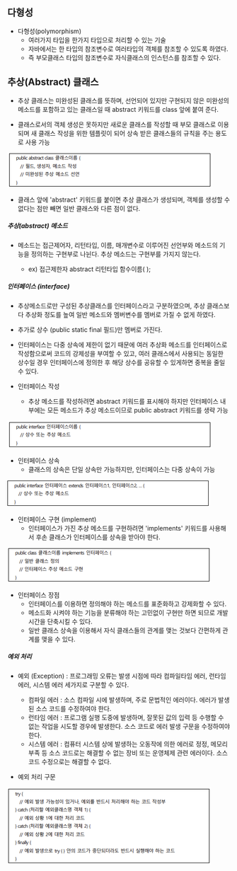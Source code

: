## 다형성

* 다형성(polymorphism) 
  * 여러가지 타입을 한가지 타입으로 처리할 수 있는 기술
  * 자바에서는 한 타입의 참조변수로 여러타입의 객체를 참조할 수 있도록 하였다.
  * 즉 부모클래스 타입의 참조변수로 자식클래스의 인스턴스를 참조할 수 있다.



## 추상(Abstract) 클래스

* 추상 클래스는 미완성된 클래스를 뜻하며, 선언되어 있지만 구현되지 않은 미완성의 메소드를 포함하고 있는 클래스일 때 abstract 키워드를 class 앞에 붙여 준다.

* 클래스로서의 객체 생성은 못하지만 새로운 클래스를 작성할 때 부모 클래스로 이용되며 새 클래스 작성을 위한 템플릿이 되어 상속 받은 클래스들의 규칙을 주는 용도로 사용 가능

<img src = "https://github.com/DeveloperDulli/T.I.L/blob/master/Java/img/Abstract.png">



* 클래스 앞에 'abstract' 키워드를 붙이면 추상 클래스가 생성되며, 객체를 생성할 수 없다는 점만 빼면 일반 클래스와 다른 점이 없다.

##### 추상(abstract) 메소드

* 메소드는 접근제어자, 리턴타입, 이름, 매개변수로 이루어진 선언부와 메소드의 기능을 정의하는 구현부로 나뉜다. 추상 메소드는 구현부를 가지지 않는다.
  
  * ex) 접근제한자 abstract 리턴타입 함수이름( );

##### 인터페이스 (interface)
 * 추상메소드로만 구성된 추상클래스를 인터페이스라고 구분하였으며, 추상 클래스보다 추상화 정도를 높여 일반 메소드와 멤버변수를 멤버로 가질 수 없게 하였다.
 * 추가로 상수 (public static final 필드)만 멤버로 가진다.
 * 인터페이스는 다중 상속에 제한이 없기 때문에 여러 추상화 메소드를 인터페이스로 작성함으로써 코드의 강제성을 부여할 수 있고, 여러 클래스에서 사용되는 동일한 상수일 경우 인터페이스에 정의한 후 해당 상수를 공유할 수 있게하면 중복을 줄일 수 있다.

* 인터페이스 작성
  * 추상 메소드를 작성하려면 abstract 키워드를 표시해야 하지만 인터페이스 내부에는 모든 메소드가 추상 메소드이므로 public abstract 키워드를 생략 가능

<img src = "https://github.com/DeveloperDulli/T.I.L/blob/master/Java/img/interface01.png">

* 인터페이스 상속
  * 클래스의 상속은 단일 상속만 가능하지만, 인터페이스는 다중 상속이 가능

<img src = "https://github.com/DeveloperDulli/T.I.L/blob/master/Java/img/interface02.png">

* 인터페이스 구현 (implement)
  * 인터페이스가 가진 추상 메소드를 구현하려면 'implements' 키워드를 사용해서 후손 클래스가 인터페이스를 상속을 받아야 한다.

<img src = "https://github.com/DeveloperDulli/T.I.L/blob/master/Java/img/interface03.png">

* 인터페이스 장점
  * 인터페이스를 이용하면 정의해야 하는 메소드를 표준화하고 강제화할 수 있다.
  * 메소드화 시켜야 하는 기능을 분류해야 하는 고민없이 구현만 하면 되므로 개발시간을 단축시킬 수 있다.
  * 일반 클래스 상속을 이용해서 자식 클래스들의 관계를 맺는 것보다 간편하게 관계를 맺을 수 있다.


##### 예외 처리
* 예외 (Exception) : 프로그래밍 오류는 발생 시점에 따라 컴파일타임 에러, 런타임 에러, 시스템 에러 세가지로 구분할 수 있다.
  * 컴파일 에러 : 소스 컴파일 시에 발생하며, 주로 문법적인 에러이다. 에러가 발생된 소스 코드를 수정하여야 한다.
  * 런타임 에러 : 프로그램 실행 도중에 발생하며, 잘못된 값의 입력 등 수행할 수 없는 작업을 시도할 경우에 발생한다. 소스 코드로 에러 발생 구문을 수정하여야 한다.
  * 시스템 에러 : 컴퓨터 시스템 상에 발생하는 오동작에 의한 에러로 정정, 메모리 부족 등 소스 코드로는 해결할 수 없는 장비 또는 운영체제 관련 에러이다. 소스 코드 수정으로는 해결할 수 없다.

* 예외 처리 구문

<img src = "https://github.com/DeveloperDulli/T.I.L/blob/master/Java/img/Exception.png">